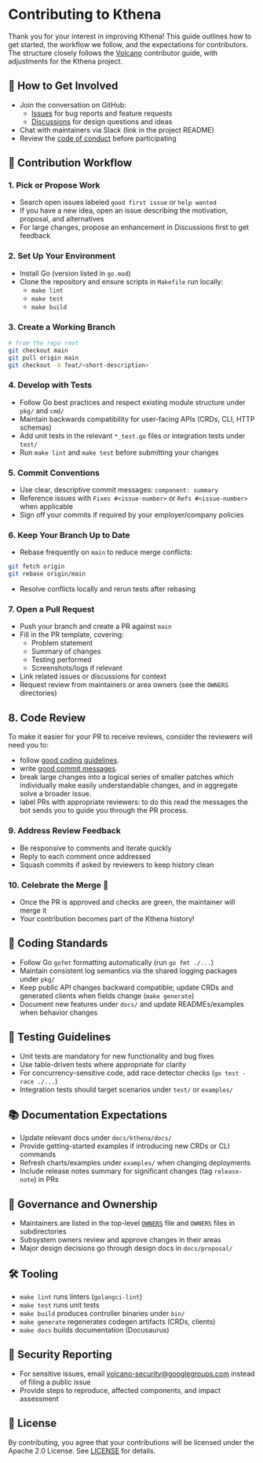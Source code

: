 # Contributing to Kthena

Thank you for your interest in improving Kthena! This guide outlines how to get started, the workflow we follow, and the expectations for contributors. The structure closely follows the [Volcano](https://github.com/volcano-sh/volcano/blob/master/contribute.md) contributor guide, with adjustments for the Kthena project.

## 👋 How to Get Involved

* Join the conversation on GitHub:
  * [Issues](https://github.com/volcano-sh/kthena/issues) for bug reports and feature requests
  * [Discussions](https://github.com/volcano-sh/kthena/discussions) for design questions and ideas
* Chat with maintainers via Slack (link in the project README)
* Review the [code of conduct](https://github.com/volcano-sh/volcano/blob/master/code_of_conduct.md) before participating

## 🚀 Contribution Workflow

### 1. Pick or Propose Work

* Search open issues labeled `good first issue` or `help wanted`
* If you have a new idea, open an issue describing the motivation, proposal, and alternatives
* For large changes, propose an enhancement in Discussions first to get feedback

### 2. Set Up Your Environment

* Install Go (version listed in `go.mod`)
* Clone the repository and ensure scripts in `Makefile` run locally:
  * `make lint`
  * `make test`
  * `make build`

### 3. Create a Working Branch

```bash
# from the repo root
git checkout main
git pull origin main
git checkout -b feat/<short-description>
```

### 4. Develop with Tests

* Follow Go best practices and respect existing module structure under `pkg/` and `cmd/`
* Maintain backwards compatibility for user-facing APIs (CRDs, CLI, HTTP schemas)
* Add unit tests in the relevant `*_test.go` files or integration tests under `test/`
* Run `make lint` and `make test` before submitting your changes

### 5. Commit Conventions

* Use clear, descriptive commit messages: `component: summary`
* Reference issues with `Fixes #<issue-number>` or `Refs #<issue-number>` when applicable
* Sign off your commits if required by your employer/company policies

### 6. Keep Your Branch Up to Date

* Rebase frequently on `main` to reduce merge conflicts:

```bash
git fetch origin
git rebase origin/main
```

* Resolve conflicts locally and rerun tests after rebasing

### 7. Open a Pull Request

* Push your branch and create a PR against `main`
* Fill in the PR template, covering:
  * Problem statement
  * Summary of changes
  * Testing performed
  * Screenshots/logs if relevant
* Link related issues or discussions for context
* Request review from maintainers or area owners (see the `OWNERS` directories)

## 8. Code Review

To make it easier for your PR to receive reviews, consider the reviewers will need you to:

* follow [good coding guidelines](https://go.dev/wiki/CodeReviewComments).
* write [good commit messages](https://chris.beams.io/posts/git-commit/).
* break large changes into a logical series of smaller patches which individually make easily understandable changes, and in aggregate solve a broader issue.
* label PRs with appropriate reviewers: to do this read the messages the bot sends you to guide you through the PR process.

### 9. Address Review Feedback

* Be responsive to comments and iterate quickly
* Reply to each comment once addressed
* Squash commits if asked by reviewers to keep history clean

### 10. Celebrate the Merge 🎉

* Once the PR is approved and checks are green, the maintainer will merge it
* Your contribution becomes part of the Kthena history!

## 📐 Coding Standards

* Follow Go `gofmt` formatting automatically (run `go fmt ./...`)
* Maintain consistent log semantics via the shared logging packages under `pkg/`
* Keep public API changes backward compatible; update CRDs and generated clients when fields change (`make generate`)
* Document new features under `docs/` and update READMEs/examples when behavior changes

## 🧪 Testing Guidelines

* Unit tests are mandatory for new functionality and bug fixes
* Use table-driven tests where appropriate for clarity
* For concurrency-sensitive code, add race detector checks (`go test -race ./...`)
* Integration tests should target scenarios under `test/` or `examples/`

## 📚 Documentation Expectations

* Update relevant docs under `docs/kthena/docs/`
* Provide getting-started examples if introducing new CRDs or CLI commands
* Refresh charts/examples under `examples/` when changing deployments
* Include release notes summary for significant changes (tag `release-note`) in PRs

## 🧭 Governance and Ownership

* Maintainers are listed in the top-level [`OWNERS`](./OWNERS) file and `OWNERS` files in subdirectories
* Subsystem owners review and approve changes in their areas
* Major design decisions go through design docs in `docs/proposal/`

## 🛠 Tooling

* `make lint` runs linters (`golangci-lint`)
* `make test` runs unit tests
* `make build` produces controller binaries under `bin/`
* `make generate` regenerates codegen artifacts (CRDs, clients)
* `make docs` builds documentation (Docusaurus)

## 🔐 Security Reporting

* For sensitive issues, email volcano-security@googlegroups.com instead of filing a public issue
* Provide steps to reproduce, affected components, and impact assessment

## 📝 License

By contributing, you agree that your contributions will be licensed under the Apache 2.0 License. See [LICENSE](./LICENSE) for details.
